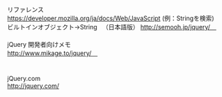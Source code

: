 リファレンス  
https://developer.mozilla.org/ja/docs/Web/JavaScript
(例：Stringを検索)  
ビルトインオブジェクト→String
  
（日本語版）
http://semooh.jp/jquery/　  
　  
jQuery 開発者向けメモ  
http://www.mikage.to/jquery/　  
　  
　  
jQuery.com  
http://jquery.com/
